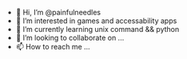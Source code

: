 - 👋 Hi, I’m @painfulneedles
- 👀 I’m interested in games and accessability apps
- 🌱 I’m currently learning unix command && python
- 💞️ I’m looking to collaborate on ...
- 📫 How to reach me ...

<!---
painfulneedles/painfulneedles is a ✨ special ✨ repository because its `README.md` (this file) appears on your GitHub profile.
You can click the Preview link to take a look at your changes.
--->
